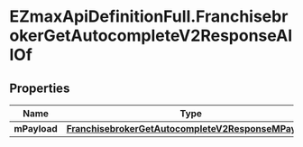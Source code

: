 # EZmaxApiDefinitionFull.FranchisebrokerGetAutocompleteV2ResponseAllOf

## Properties

Name | Type | Description | Notes
------------ | ------------- | ------------- | -------------
**mPayload** | [**FranchisebrokerGetAutocompleteV2ResponseMPayload**](FranchisebrokerGetAutocompleteV2ResponseMPayload.md) |  | 


